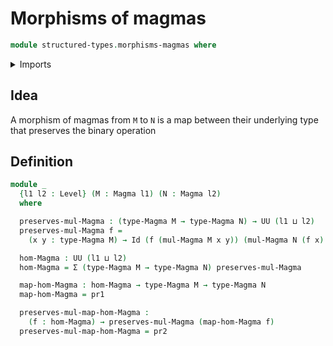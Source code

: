 # Morphisms of magmas

```agda
module structured-types.morphisms-magmas where
```

<details><summary>Imports</summary>

```agda
open import structured-types.magmas
open import foundation.dependent-pair-types
open import foundation.identity-types
open import foundation.universe-levels
```

</details>

## Idea

A morphism of magmas from `M` to `N` is a map between their underlying type that preserves the binary operation

## Definition

```agda
module _
  {l1 l2 : Level} (M : Magma l1) (N : Magma l2)
  where

  preserves-mul-Magma : (type-Magma M → type-Magma N) → UU (l1 ⊔ l2)
  preserves-mul-Magma f =
    (x y : type-Magma M) → Id (f (mul-Magma M x y)) (mul-Magma N (f x) (f y))

  hom-Magma : UU (l1 ⊔ l2)
  hom-Magma = Σ (type-Magma M → type-Magma N) preserves-mul-Magma

  map-hom-Magma : hom-Magma → type-Magma M → type-Magma N
  map-hom-Magma = pr1

  preserves-mul-map-hom-Magma :
    (f : hom-Magma) → preserves-mul-Magma (map-hom-Magma f)
  preserves-mul-map-hom-Magma = pr2
```
